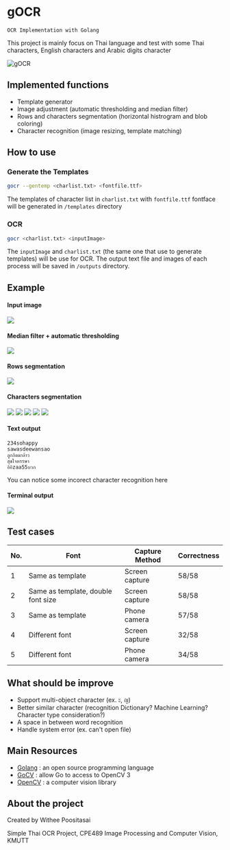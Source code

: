 # gOCR

`OCR Implementation with Golang`

This project is mainly focus on Thai language and test with some Thai characters, English characters and Arabic digits character

![gOCR](https://i.imgur.com/RjJ9uVg.jpg)

## Implemented functions
- Template generator
- Image adjustment (automatic thresholding and median filter)
- Rows and characters segmentation (horizontal histrogram and blob coloring)
- Character recognition (image resizing, template matching)

## How to use

### Generate the Templates

``` bash
gocr --gentemp <charlist.txt> <fontfile.ttf>
```

The templates of character list in `charlist.txt` with `fontfile.ttf` fontface will be generated in `/templates` directory

### OCR
``` bash
gocr <charlist.txt> <inputImage>
```

The `inputImage` and `charlist.txt` (the same one that use to generate templates) will be use for OCR. The output text file and images of each process will be saved in `/outputs` directory.

## Example
#### Input image
![](https://i.imgur.com/65TqcDN.jpg)

#### Median filter + automatic thresholding
![](https://i.imgur.com/MwzFKSH.jpg)

#### Rows segmentation
![](https://i.imgur.com/fezTbXX.jpg)

#### Characters segmentation
![](https://i.imgur.com/OXrEq5K.jpg)
![](https://i.imgur.com/4usYCcs.jpg)
![](https://i.imgur.com/glv0ziG.jpg)
![](https://i.imgur.com/e4bA7Z2.jpg)
![](https://i.imgur.com/JzwL18K.jpg)

#### Text output
```
234sohappy
sawasdeewansao
ลูกกิดมาล้าว
สุขใจหรรษา
อิอิzaa55บวก
```
You can notice some incorect character recognition here

#### Terminal output
![](https://i.imgur.com/8t6ndrs.png)

## Test cases
No. | Font | Capture Method | Correctness
--- | --- | --- | ---
1 | Same as template | Screen capture | 58/58
2 | Same as template, double font size | Screen capture | 58/58
3 | Same as template | Phone camera | 57/58
4 | Different font | Screen capture | 32/58
5 | Different font | Phone camera | 34/58

## What should be improve
- Support multi-object character (ex. ะ, ญ)
- Better similar character (recognition Dictionary? Machine Learning? Character type consideration?)
- A space in between word recognition
- Handle system error (ex. can't open file)

## Main Resources
- [Golang](https://golang.org) : an open source programming language 
- [GoCV](https://gocv.io) :  allow Go to access to OpenCV 3
- [OpenCV](http://opencv.org/) : a computer vision library

## About the project
Created by Withee Poositasai

Simple Thai OCR Project, CPE489 Image Processing and Computer Vision, KMUTT
